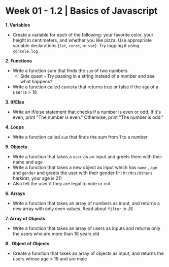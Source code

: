 # **Week 01 - 1.2 | Basics of Javascript**


**1. Variables**
- Create a variable for each of the following: your favorite color, your height in centimeters, and whether you like pizza. Use appropriate variable declarations (`let`, `const`, or `var`). Try logging it using `console.log`

**2. Functions**
- Write a function sum that finds the `sum` of two numbers. 
    - Side quest - Try passing in a string instead of a number and see what happens?
- Write a function called `canVote` that returns true or false if the `age` of a user is > 18

**3. If/Else**
- Write an if/else statement that checks if a number is even or odd. If it's even, print "The number is even." Otherwise, print "The number is odd."

**4. Loops**
- Write a function called `sum` that finds the sum from 1 to a number

**5. Objects**
- Write a function that takes a `user` as an input and greets them with their name and age
- Write a function that takes a new object as input which has `name` , `age`  and `gender` and greets the user with their gender (Hi `Mr/Mrs/Others` harkirat, your age is 21)
- Also tell the user if they are legal to vote or not

**6. Arrays**
- Write a function that takes an array of numbers as input, and returns a new array with only even values. Read about `filter` in JS

**7. Array of Objects**
- Write a function that takes an array of users as inputs and returns only the users who are more than 18 years old

**8 . Object of Objects** 
- Create a function that takes an array of objects as input, and returns the users whose age > 18 and are male